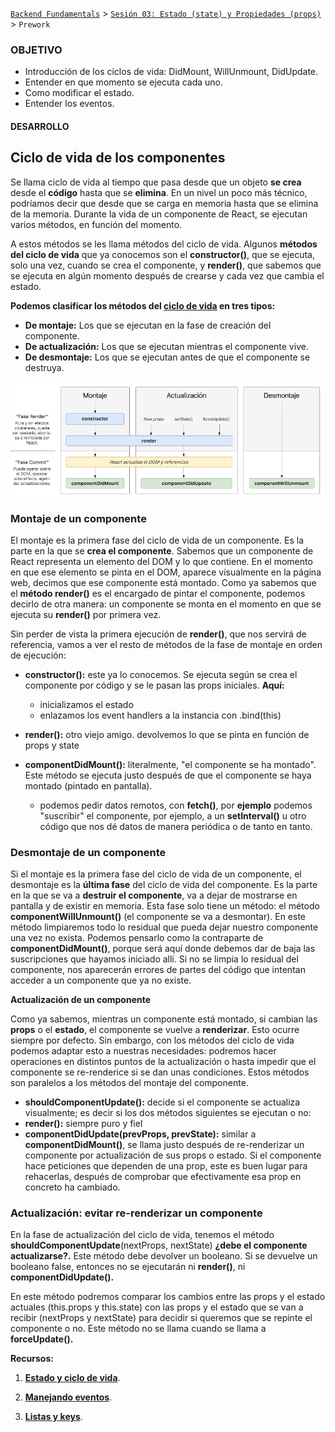 [`Backend Fundamentals`](../../README.md) > [`Sesión 03: Estado (state) y Propiedades (props)`](../Readme.md) > `Prework`

### OBJETIVO
- Introducción de los ciclos de vida: DidMount, WillUnmount, DidUpdate.
- Entender en que momento se ejecuta cada uno.
- Como modificar el estado.
- Entender los eventos.

#### DESARROLLO

## Ciclo de vida de los componentes

Se llama ciclo de vida al tiempo que pasa desde que un objeto **se crea** desde el **código** hasta que se **elimina**. En un nivel un poco más técnico, podríamos decir que desde que se carga en memoria hasta que se elimina de la memoria. Durante la vida de un componente de React, se ejecutan varios métodos, en función del momento.

A estos métodos se les llama métodos del ciclo de vida. Algunos **métodos del ciclo de vida** que ya conocemos son el **constructor()**, que se ejecuta, solo una vez, cuando se crea el componente, y **render()**, que sabemos que se ejecuta en algún momento después de crearse y cada vez que cambia el estado.

**Podemos clasificar los métodos del [**ciclo de vida**](https://projects.wojtekmaj.pl/react-lifecycle-methods-diagram/) en tres tipos:**

+ **De montaje:** Los que se ejecutan en la fase de creación del componente.
+ **De actualización:** Los que se ejecutan mientras el componente vive.
+ **De desmontaje:** Los que se ejecutan antes de que el componente se destruya.

<img src="./img/14.png" width="500">

### Montaje de un componente

El montaje es la primera fase del ciclo de vida de un componente. Es la parte en la que se **crea el componente**. Sabemos que un componente de React representa un elemento del DOM y lo que contiene. En el momento en que ese elemento se pinta en el DOM, aparece visualmente en la página web, decimos que ese componente está montado. Como ya sabemos que el **método render()** es el encargado de pintar el componente, podemos decirlo de otra manera: un componente se monta en el momento en que se ejecuta su **render()** por primera vez.

Sin perder de vista la primera ejecución de **render()**, que nos servirá de referencia, vamos a ver el resto de métodos de la fase de montaje en orden de ejecución:

+ **constructor():** este ya lo conocemos. Se ejecuta según se crea el componente por código y se le pasan las props iniciales. **Aquí:**
  * inicializamos el estado
  * enlazamos los event handlers a la instancia con .bind(this)

+ **render():** otro viejo amigo.
devolvemos lo que se pinta en función de props y state

+ **componentDidMount():** literalmente, "el componente se ha montado". Este método se ejecuta justo después de que el componente se haya montado (pintado en pantalla).
  + podemos pedir datos remotos, con **fetch()**, por **ejemplo**
  podemos "suscribir" el componente, por ejemplo, a un **setInterval()** u otro código que nos dé datos de manera periódica o de tanto en tanto.

### Desmontaje de un componente

Si el montaje es la primera fase del ciclo de vida de un componente, el desmontaje es la **última fase** del ciclo de vida del componente. Es la parte en la que se va a **destruir el componente**, va a dejar de mostrarse en pantalla y de existir en memoria.
Esta fase solo tiene un método: el método **componentWillUnmount()** (el componente se va a desmontar). En este método limpiaremos todo lo residual que pueda dejar nuestro componente una vez no exista. Podemos pensarlo como la contraparte de **componentDidMount()**, porque será aquí donde debemos dar de baja las suscripciones que hayamos iniciado allí.
Si no se limpia lo residual del componente, nos aparecerán errores de partes del código que intentan acceder a un componente que ya no existe.

**Actualización de un componente**

Como ya sabemos, mientras un componente está montado, si cambian las **props** o el **estado**, el componente se vuelve a **renderizar**. Esto ocurre siempre por defecto. Sin embargo, con los métodos del ciclo de vida podemos adaptar esto a nuestras necesidades: podremos hacer operaciones en distintos puntos de la actualización o hasta impedir que el componente se re-renderice si se dan unas condiciones.
Estos métodos son paralelos a los métodos del montaje del componente.

+ **shouldComponentUpdate():** decide si el componente se actualiza visualmente; es decir si los dos métodos siguientes se ejecutan o no:
+ **render():** siempre puro y fiel
+ **componentDidUpdate(prevProps, prevState):** similar a **componentDidMount()**, se llama justo después de re-renderizar un componente por actualización de sus props o estado. Si el componente hace peticiones que dependen de una prop, este es buen lugar para rehacerlas, después de comprobar que efectivamente esa prop en concreto ha cambiado.

### Actualización: evitar re-renderizar un componente

En la fase de actualización del ciclo de vida, tenemos el método **shouldComponentUpdate**(nextProps, nextState) **¿debe el componente actualizarse?.**
Este método debe devolver un booleano. Si se devuelve un booleano false, entonces no se ejecutarán ni **render()**, ni **componentDidUpdate().**

En este método podremos comparar los cambios entre las props y el estado actuales (this.props y this.state) con las props y el estado que se van a recibir (nextProps y nextState) para decidir si queremos que se repinte el componente o no.
Este método no se llama cuando se llama a **forceUpdate().**

**Recursos:**

1. [**Estado y ciclo de vida**](https://es.reactjs.org/docs/state-and-lifecycle.html).

2. [**Manejando eventos**](https://es.reactjs.org/docs/handling-events.html).

3. [**Listas y keys**](https://es.reactjs.org/docs/lists-and-keys.html).
